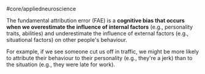#core/appliedneuroscience 

The fundamental attribution error (FAE) is a **cognitive bias that occurs when we overestimate the influence of internal factors** (e.g., personality traits, abilities) and underestimate the influence of external factors (e.g., situational factors) on other people's behaviour.

For example, if we see someone cut us off in traffic, we might be more likely to attribute their behaviour to their personality (e.g., they're a jerk) than to the situation (e.g., they were late for work).
